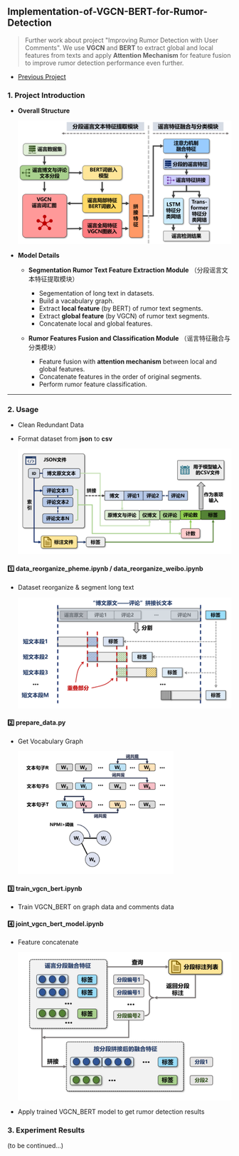 ## Implementation-of-VGCN-BERT-for-Rumor-Detection

> Further work about project "Improving Rumor Detection with User Comments". We use **VGCN** and **BERT** to extract global and local features from texts and apply **Attention Mechanism** for feature fusion to improve rumor detection performance even further.

* [Previous Project](https://github.com/oraccc/Improving-Rumor-Detection-with-User-Comments)

### 1. Project Introduction

* **Overall Structure**

    <img src="https://raw.githubusercontent.com/oraccc/Implementation-of-VGCN-BERT-for-Rumor-Detection/master/images/overall-structure.png" width="500" />



* **Model Details** 
  * **Segmentation Rumor Text Feature Extraction Module** （分段谣言文本特征提取模块）
    * Segementation of long text in datasets.
    * Build a vacabulary graph.
    * Extract **local feature** (by BERT) of rumor text segments.
    * Extract **global feature** (by VGCN) of rumor text segments.
    * Concatenate local and global features.
  
  * **Rumor Features Fusion and Classification Module** （谣言特征融合与分类模块）
    * Feature fusion with **attention mechanism** between local and global features.
    * Concatenate features in the order of original segments.
    * Perform rumor feature classification.
  

---

### 2. Usage

* Clean Redundant Data

* Format dataset from **json** to **csv**

  <img src="https://raw.githubusercontent.com/oraccc/Implementation-of-VGCN-BERT-for-Rumor-Detection/master/images/dataset-reorganize.png" width="500" />

#### :one: data_reorganize_pheme.ipynb / data_reorganize_weibo.ipynb

* Dataset reorganize & segment long text

  <img src="https://raw.githubusercontent.com/oraccc/Implementation-of-VGCN-BERT-for-Rumor-Detection/master/images/long-text-segment.png" width="500" />

#### :two: **prepare_data.py**

* Get Vocabulary Graph

  <img src="https://raw.githubusercontent.com/oraccc/Implementation-of-VGCN-BERT-for-Rumor-Detection/master/images/graph-construction.png" width="350" />

#### :three: train_vgcn_bert.ipynb

* Train VGCN_BERT on graph data and comments data

#### :four: joint_vgcn_bert_model.ipynb

* Feature concatenate

  <img src="https://raw.githubusercontent.com/oraccc/Implementation-of-VGCN-BERT-for-Rumor-Detection/master/images/feature-concatenate.png" width="500" />

* Apply trained VGCN_BERT model to get rumor detection results

### 3. Experiment Results

(to be continued...)
